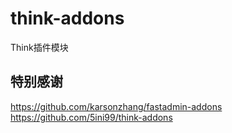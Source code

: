 # think-addons
Think插件模块

## 特别感谢
https://github.com/karsonzhang/fastadmin-addons
https://github.com/5ini99/think-addons